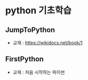 # python 기초학습

## JumpToPython 

* 교재 : https://wikidocs.net/book/1

## FirstPython

* 교재 : 처음 시작하는 파이썬
